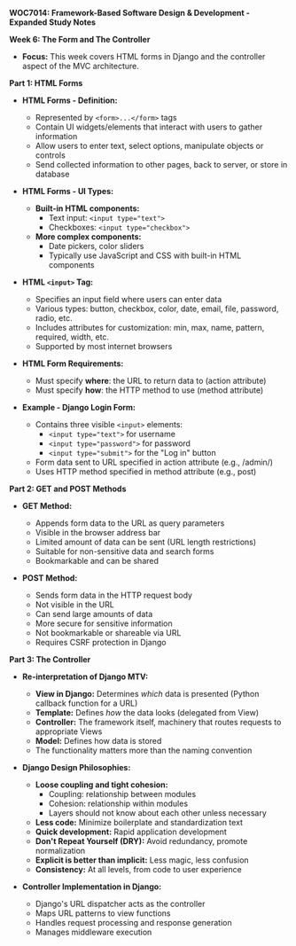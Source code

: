 **WOC7014: Framework-Based Software Design & Development - Expanded Study Notes**

**Week 6: The Form and The Controller**

*   **Focus:** This week covers HTML forms in Django and the controller aspect of the MVC architecture.

**Part 1: HTML Forms**

*   **HTML Forms - Definition:**
    *   Represented by `<form>...</form>` tags
    *   Contain UI widgets/elements that interact with users to gather information
    *   Allow users to enter text, select options, manipulate objects or controls
    *   Send collected information to other pages, back to server, or store in database

*   **HTML Forms - UI Types:**
    *   **Built-in HTML components:**
        *   Text input: `<input type="text">`
        *   Checkboxes: `<input type="checkbox">`
    *   **More complex components:**
        *   Date pickers, color sliders
        *   Typically use JavaScript and CSS with built-in HTML components

*   **HTML `<input>` Tag:**
    *   Specifies an input field where users can enter data
    *   Various types: button, checkbox, color, date, email, file, password, radio, etc.
    *   Includes attributes for customization: min, max, name, pattern, required, width, etc.
    *   Supported by most internet browsers

*   **HTML Form Requirements:**
    *   Must specify **where**: the URL to return data to (action attribute)
    *   Must specify **how**: the HTTP method to use (method attribute)

*   **Example - Django Login Form:**
    *   Contains three visible `<input>` elements:
        *   `<input type="text">` for username
        *   `<input type="password">` for password
        *   `<input type="submit">` for the "Log in" button
    *   Form data sent to URL specified in action attribute (e.g., /admin/)
    *   Uses HTTP method specified in method attribute (e.g., post)

**Part 2: GET and POST Methods**

*   **GET Method:**
    *   Appends form data to the URL as query parameters
    *   Visible in the browser address bar
    *   Limited amount of data can be sent (URL length restrictions)
    *   Suitable for non-sensitive data and search forms
    *   Bookmarkable and can be shared

*   **POST Method:**
    *   Sends form data in the HTTP request body
    *   Not visible in the URL
    *   Can send large amounts of data
    *   More secure for sensitive information
    *   Not bookmarkable or shareable via URL
    *   Requires CSRF protection in Django

**Part 3: The Controller**

*   **Re-interpretation of Django MTV:**
    *   **View in Django:** Determines *which* data is presented (Python callback function for a URL)
    *   **Template:** Defines *how* the data looks (delegated from View)
    *   **Controller:** The framework itself, machinery that routes requests to appropriate Views
    *   **Model:** Defines how data is stored
    *   The functionality matters more than the naming convention

*   **Django Design Philosophies:**
    *   **Loose coupling and tight cohesion:**
        *   Coupling: relationship between modules
        *   Cohesion: relationship within modules
        *   Layers should not know about each other unless necessary
    *   **Less code:** Minimize boilerplate and standardization text
    *   **Quick development:** Rapid application development
    *   **Don't Repeat Yourself (DRY):** Avoid redundancy, promote normalization
    *   **Explicit is better than implicit:** Less magic, less confusion
    *   **Consistency:** At all levels, from code to user experience

*   **Controller Implementation in Django:**
    *   Django's URL dispatcher acts as the controller
    *   Maps URL patterns to view functions
    *   Handles request processing and response generation
    *   Manages middleware execution